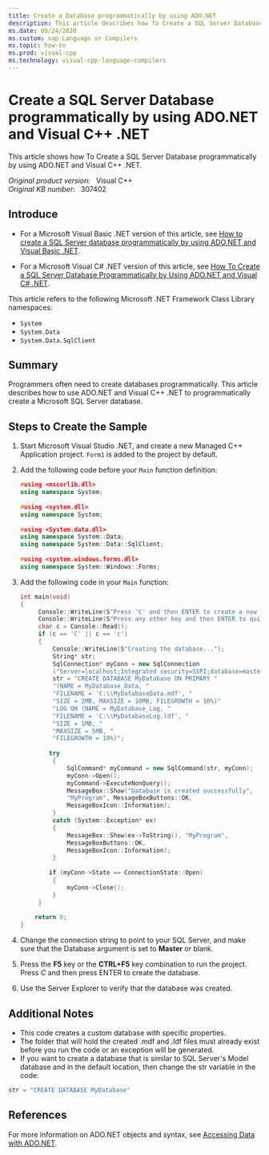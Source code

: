```yaml
---
title: Create a Database programmatically by using ADO.NET
description: This article describes how To Create a SQL Server Database programmatically by using ADO.NET and Visual C++ .NET.
ms.date: 09/24/2020
ms.custom: sap:Language or Compilers
ms.topic: how-to
ms.prod: visual-cpp
ms.technology: visual-cpp-language-compilers
---
```

# Create a SQL Server Database programmatically by using ADO.NET and Visual C++ .NET

This article shows how To Create a SQL Server Database programmatically by using ADO.NET and Visual C++ .NET.

_Original product version:_ &nbsp; Visual C++  
_Original KB number:_ &nbsp; 307402

## Introduce

- For a Microsoft Visual Basic .NET version of this article, see [How to create a SQL Server database programmatically by using ADO.NET and Visual Basic .NET](https://support.microsoft.com/help/305079).  

- For a Microsoft Visual C# .NET version of this article, see [How To Create a SQL Server Database Programmatically by Using ADO.NET and Visual C# .NET](https://support.microsoft.com/help/307283).  

This article refers to the following Microsoft .NET Framework Class Library namespaces:

- `System`
- `System.Data`
- `System.Data.SqlClient`

## Summary

Programmers often need to create databases programmatically. This article describes how to use ADO.NET and Visual C++ .NET to programmatically create a Microsoft SQL Server database.

## Steps to Create the Sample

1. Start Microsoft Visual Studio .NET, and create a new Managed C++ Application project. `Form1` is added to the project by default.

1. Add the following code before your `Main` function definition:

    ```cpp
    #using <mscorlib.dll>
    using namespace System;
  
    #using <system.dll>
    using namespace System;
  
    #using <System.data.dll>
    using namespace System::Data;
    using namespace System::Data::SqlClient;
  
    #using <system.windows.forms.dll>
    using namespace System::Windows::Forms;
    ```

1. Add the following code in your `Main` function:

    ```cpp
    int main(void)
    {
         Console::WriteLine(S"Press 'C' and then ENTER to create a new database");
         Console::WriteLine(S"Press any other key and then ENTER to quit");
         char c = Console::Read();
         if (c == 'C' || c == 'c')
         {
             Console::WriteLine(S"Creating the database...");
             String* str;
             SqlConnection* myConn = new SqlConnection 
             ("Server=localhost;Integrated security=SSPI;database=master");
             str = "CREATE DATABASE MyDatabase ON PRIMARY " 
             "(NAME = MyDatabase_Data, " 
             "FILENAME = 'C:\\MyDatabaseData.mdf', " 
             "SIZE = 2MB, MAXSIZE = 10MB, FILEGROWTH = 10%)" 
             "LOG ON (NAME = MyDatabase_Log, " 
             "FILENAME = 'C:\\MyDatabaseLog.ldf', " 
             "SIZE = 1MB, " 
             "MAXSIZE = 5MB, " 
             "FILEGROWTH = 10%)";
  
            try
             {
                 SqlCommand* myCommand = new SqlCommand(str, myConn);
                 myConn->Open();
                 myCommand->ExecuteNonQuery();
                 MessageBox::Show("Database is created successfully", 
                 "MyProgram", MessageBoxButtons::OK, 
                 MessageBoxIcon::Information);
             }
             catch (System::Exception* ex)
             {
                 MessageBox::Show(ex->ToString(), "MyProgram", 
                 MessageBoxButtons::OK, 
                 MessageBoxIcon::Information);
             }
  
            if (myConn->State == ConnectionState::Open)
             {
                 myConn->Close();
             }
         }
  
        return 0;
    }
    ```

1. Change the connection string to point to your SQL Server, and make sure that the Database argument is set to **Master** or blank.
1. Press the **F5** key or the **CTRL+F5** key combination to run the project. Press *C* and then press ENTER to create the database.
1. Use the Server Explorer to verify that the database was created.

## Additional Notes

- This code creates a custom database with specific properties.
- The folder that will hold the created .mdf and .ldf files must already exist before you run the code or an exception will be generated.
- If you want to create a database that is similar to SQL Server's Model database and in the default location, then change the str variable in the code:

```cpp
str = "CREATE DATABASE MyDatabase"
```

## References

For more information on ADO.NET objects and syntax, see [Accessing Data with ADO.NET](/previous-versions/dotnet/netframework-1.1/e80y5yhx(v=vs.71)).
